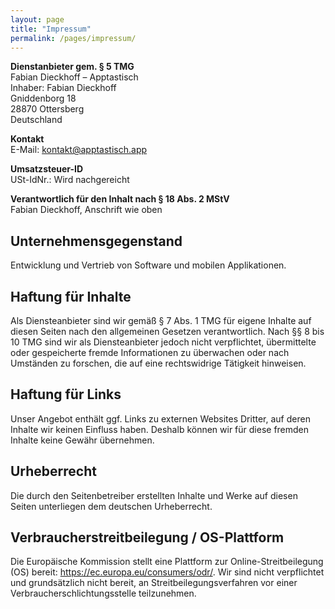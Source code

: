 ```yaml
---
layout: page
title: "Impressum"
permalink: /pages/impressum/
---
```


**Dienstanbieter gem. § 5 TMG**  
Fabian Dieckhoff – Apptastisch  
Inhaber: Fabian Dieckhoff  
Gniddenborg 18  
28870 Ottersberg  
Deutschland

**Kontakt**  
E-Mail: kontakt@apptastisch.app  


**Umsatzsteuer-ID**  
USt-IdNr.: Wird nachgereicht

**Verantwortlich für den Inhalt nach § 18 Abs. 2 MStV**  
Fabian Dieckhoff, Anschrift wie oben

## Unternehmensgegenstand
Entwicklung und Vertrieb von Software und mobilen Applikationen.

## Haftung für Inhalte
Als Diensteanbieter sind wir gemäß § 7 Abs. 1 TMG für eigene Inhalte auf diesen Seiten nach den allgemeinen Gesetzen verantwortlich. Nach §§ 8 bis 10 TMG sind wir als Diensteanbieter jedoch nicht verpflichtet, übermittelte oder gespeicherte fremde Informationen zu überwachen oder nach Umständen zu forschen, die auf eine rechtswidrige Tätigkeit hinweisen.

## Haftung für Links
Unser Angebot enthält ggf. Links zu externen Websites Dritter, auf deren Inhalte wir keinen Einfluss haben. Deshalb können wir für diese fremden Inhalte keine Gewähr übernehmen.

## Urheberrecht
Die durch den Seitenbetreiber erstellten Inhalte und Werke auf diesen Seiten unterliegen dem deutschen Urheberrecht.

## Verbraucherstreitbeilegung / OS-Plattform
Die Europäische Kommission stellt eine Plattform zur Online-Streitbeilegung (OS) bereit: https://ec.europa.eu/consumers/odr/. Wir sind nicht verpflichtet und grundsätzlich nicht bereit, an Streitbeilegungsverfahren vor einer Verbraucherschlichtungsstelle teilzunehmen.
